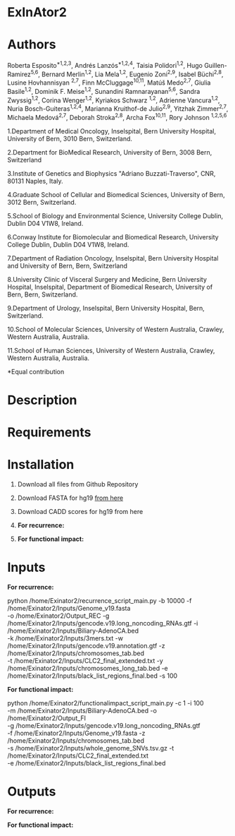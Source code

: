 # ExInAtor2

# Authors

Roberta Esposito<sup>\*1,2,3</sup>, Andrés Lanzós<sup>\*1,2,4</sup>, Taisia Polidori<sup>1,2</sup>, Hugo Guillen-Ramirez<sup>5,6</sup>,
Bernard Merlin<sup>1,2</sup>, Lia Mela<sup>1,2</sup>, Eugenio Zoni<sup>2,9</sup>, Isabel Büchi<sup>2,8</sup>, Lusine Hovhannisyan
<sup>2,7</sup>, Finn McCluggage<sup>10,11</sup>, Matúš Medo<sup>2,7</sup>, Giulia Basile<sup>1,2</sup>, Dominik F. Meise<sup>1,2</sup>,
Sunandini Ramnarayanan<sup>5,6</sup>, Sandra Zwyssig<sup>1,2</sup>, Corina Wenger<sup>1,2</sup>, Kyriakos Schwarz
<sup>1,2</sup>, Adrienne Vancura<sup>1,2</sup>, Nuria Bosch-Guiteras<sup>1,2,4</sup>, Marianna Kruithof-de Julio<sup>2,9</sup>, Yitzhak
Zimmer<sup>2,7</sup>, Michaela Medová<sup>2,7</sup>, Deborah Stroka<sup>2,8</sup>, Archa Fox<sup>10,11</sup>, Rory Johnson
<sup>1,2,5,6</sup>

1.Department of Medical Oncology, Inselspital, Bern University Hospital, University of Bern, 3010 Bern, Switzerland.

2.Department for BioMedical Research, University of Bern, 3008 Bern, Switzerland

3.Institute of Genetics and Biophysics "Adriano Buzzati-Traverso", CNR, 80131 Naples, Italy.

4.Graduate School of Cellular and Biomedical Sciences, University of Bern, 3012 Bern, Switzerland.

5.School of Biology and Environmental Science, University College Dublin, Dublin D04 V1W8, Ireland.

6.Conway Institute for Biomolecular and Biomedical Research, University College Dublin, Dublin D04 V1W8,
Ireland.

7.Department of Radiation Oncology, Inselspital, Bern University Hospital and University of Bern, Bern, Switzerland

8.University Clinic of Visceral Surgery and Medicine, Bern University Hospital, Inselspital, Department of Biomedical Research, University of Bern, Bern, Switzerland.

9.Department of Urology, Inselspital, Bern University Hospital, Bern, Switzerland.

10.School of Molecular Sciences, University of Western Australia, Crawley, Western Australia, Australia.

11.School of Human Sciences, University of Western Australia, Crawley, Western Australia, Australia.

\*Equal contribution

# Description 

# Requirements 

# Installation 

1. Download all files from Github Repository 

2. Download FASTA for hg19 [from here](https://www.dropbox.com/s/a6vthezotm6iaih/Genome_v19.fasta.gz?dl=0)

3. Download CADD scores for hg19 from here

4. <b> For recurrence: </b>

5. <b> For functional impact: </b>

# Inputs

<b> For recurrence: </b>

python /home/Exinator2/recurrence_script_main.py -b 10000 -f /home/Exinator2/Inputs/Genome_v19.fasta \
-o /home/Exinator2/Output_REC -g /home/Exinator2/Inputs/gencode.v19.long_noncoding_RNAs.gtf -i /home/Exinator2/Inputs/Biliary-AdenoCA.bed \
-k /home/Exinator2/Inputs/3mers.txt -w /home/Exinator2/Inputs/gencode.v19.annotation.gtf -z /home/Exinator2/Inputs/chromosomes_tab.bed \
-t /home/Exinator2/Inputs/CLC2_final_extended.txt -y /home/Exinator2/Inputs/chromosomes_long_tab.bed -e /home/Exinator2/Inputs/black_list_regions_final.bed -s 100

<b> For functional impact: </b>

python /home/Exinator2/functionalimpact_script_main.py -c 1 -i 100 \
-m /home/Exinator2/Inputs/Biliary-AdenoCA.bed -o /home/Exinator2/Output_FI \
-g /home/Exinator2/Inputs/gencode.v19.long_noncoding_RNAs.gtf \
-f /home/Exinator2/Inputs/Genome_v19.fasta -z /home/Exinator2/Inputs/chromosomes_tab.bed \
-s /home/Exinator2/Inputs/whole_genome_SNVs.tsv.gz -t /home/Exinator2/Inputs/CLC2_final_extended.txt \
-e /home/Exinator2/Inputs/black_list_regions_final.bed


# Outputs 

<b> For recurrence: </b>

<b> For functional impact: </b>
